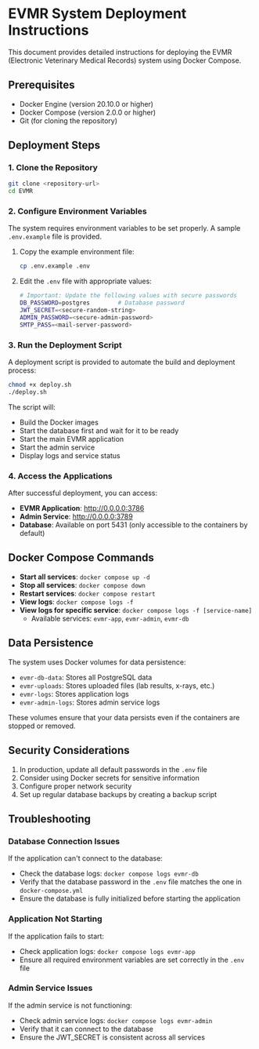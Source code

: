 # EVMR System Deployment Instructions

This document provides detailed instructions for deploying the EVMR (Electronic Veterinary Medical Records) system using Docker Compose.

## Prerequisites

- Docker Engine (version 20.10.0 or higher)
- Docker Compose (version 2.0.0 or higher)
- Git (for cloning the repository)

## Deployment Steps

### 1. Clone the Repository

```bash
git clone <repository-url>
cd EVMR
```

### 2. Configure Environment Variables

The system requires environment variables to be set properly. A sample `.env.example` file is provided.

1. Copy the example environment file:
   ```bash
   cp .env.example .env
   ```

2. Edit the `.env` file with appropriate values:
   ```bash
   # Important: Update the following values with secure passwords
   DB_PASSWORD=postgres        # Database password
   JWT_SECRET=<secure-random-string>
   ADMIN_PASSWORD=<secure-admin-password>
   SMTP_PASS=<mail-server-password>
   ```

### 3. Run the Deployment Script

A deployment script is provided to automate the build and deployment process:

```bash
chmod +x deploy.sh
./deploy.sh
```

The script will:
- Build the Docker images
- Start the database first and wait for it to be ready
- Start the main EVMR application
- Start the admin service
- Display logs and service status

### 4. Access the Applications

After successful deployment, you can access:

- **EVMR Application**: http://0.0.0.0:3786
- **Admin Service**: http://0.0.0.0:3789
- **Database**: Available on port 5431 (only accessible to the containers by default)

## Docker Compose Commands

- **Start all services**: `docker compose up -d`
- **Stop all services**: `docker compose down`
- **Restart services**: `docker compose restart`
- **View logs**: `docker compose logs -f`
- **View logs for specific service**: `docker compose logs -f [service-name]`
  - Available services: `evmr-app`, `evmr-admin`, `evmr-db`

## Data Persistence

The system uses Docker volumes for data persistence:

- `evmr-db-data`: Stores all PostgreSQL data
- `evmr-uploads`: Stores uploaded files (lab results, x-rays, etc.)
- `evmr-logs`: Stores application logs
- `evmr-admin-logs`: Stores admin service logs

These volumes ensure that your data persists even if the containers are stopped or removed.

## Security Considerations

1. In production, update all default passwords in the `.env` file
2. Consider using Docker secrets for sensitive information
3. Configure proper network security
4. Set up regular database backups by creating a backup script

## Troubleshooting

### Database Connection Issues

If the application can't connect to the database:
- Check the database logs: `docker compose logs evmr-db`
- Verify that the database password in the `.env` file matches the one in `docker-compose.yml`
- Ensure the database is fully initialized before starting the application

### Application Not Starting

If the application fails to start:
- Check application logs: `docker compose logs evmr-app`
- Ensure all required environment variables are set correctly in the `.env` file

### Admin Service Issues

If the admin service is not functioning:
- Check admin service logs: `docker compose logs evmr-admin`
- Verify that it can connect to the database
- Ensure the JWT_SECRET is consistent across all services